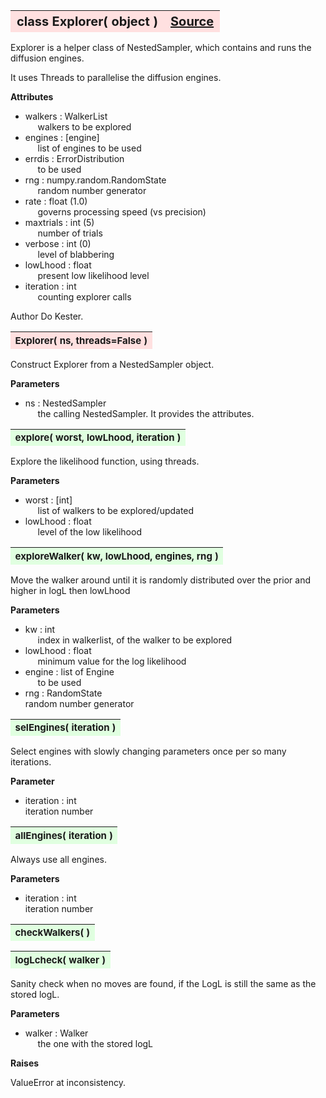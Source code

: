 ---
---
<br><br>

<a name="Explorer"></a>
<table><thead style="background-color:#FFE0E0; width:100%; font-size:20px"><tr><th style="text-align:left">
<strong>class Explorer(</strong> object )</th><th style="text-align:right"><a href=https://github.com/dokester/BayesicFitting/blob/master/BayesicFitting/source/Explorer.py target=_blank>Source</a></th></tr></thead></table>
<p>

Explorer is a helper class of NestedSampler, which contains and runs the
diffusion engines.

It uses Threads to parallelise the diffusion engines.

<b>Attributes</b>

* walkers  :  WalkerList<br>
&nbsp;&nbsp;&nbsp;&nbsp; walkers to be explored<br>
* engines  :  [engine]<br>
&nbsp;&nbsp;&nbsp;&nbsp; list of engines to be used<br>
* errdis  :  ErrorDistribution<br>
&nbsp;&nbsp;&nbsp;&nbsp; to be used<br>
* rng  :  numpy.random.RandomState<br>
&nbsp;&nbsp;&nbsp;&nbsp; random number generator<br>
* rate  :  float (1.0)<br>
&nbsp;&nbsp;&nbsp;&nbsp; governs processing speed (vs precision)<br>
* maxtrials  :  int (5)<br>
&nbsp;&nbsp;&nbsp;&nbsp; number of trials<br>
* verbose  :  int (0)<br>
&nbsp;&nbsp;&nbsp;&nbsp; level of blabbering<br>
* lowLhood  :  float<br>
&nbsp;&nbsp;&nbsp;&nbsp; present low likelihood level<br>
* iteration  :  int<br>
&nbsp;&nbsp;&nbsp;&nbsp; counting explorer calls<br>

Author       Do Kester.


<a name="Explorer"></a>
<table><thead style="background-color:#FFE0E0; width:100%; font-size:15px"><tr><th style="text-align:left">
<strong>Explorer(</strong> ns, threads=False )
</th></tr></thead></table>
<p>

Construct Explorer from a NestedSampler object.

<b>Parameters</b>

* ns  :  NestedSampler<br>
&nbsp;&nbsp;&nbsp;&nbsp; the calling NestedSampler. It provides the attributes.<br>


<a name="explore"></a>
<table><thead style="background-color:#E0FFE0; width:100%; font-size:15px"><tr><th style="text-align:left">
<strong>explore(</strong> worst, lowLhood, iteration )
</th></tr></thead></table>
<p>

Explore the likelihood function, using threads.

<b>Parameters</b>

* worst  :  [int]<br>
&nbsp;&nbsp;&nbsp;&nbsp; list of walkers to be explored/updated<br>
* lowLhood  :  float<br>
&nbsp;&nbsp;&nbsp;&nbsp; level of the low likelihood<br>


<a name="exploreWalker"></a>
<table><thead style="background-color:#E0FFE0; width:100%; font-size:15px"><tr><th style="text-align:left">
<strong>exploreWalker(</strong> kw, lowLhood, engines, rng )
</th></tr></thead></table>
<p>

Move the walker around until it is randomly distributed over the prior and
higher in logL then lowLhood

<b>Parameters</b>

* kw  :  int<br>
&nbsp;&nbsp;&nbsp;&nbsp; index in walkerlist, of the walker to be explored<br>
* lowLhood  :  float<br>
&nbsp;&nbsp;&nbsp;&nbsp; minimum value for the log likelihood<br>
* engine  :  list of Engine<br>
&nbsp;&nbsp;&nbsp;&nbsp; to be used<br>
* rng  :  RandomState<br>
    random number generator

<a name="selEngines"></a>
<table><thead style="background-color:#E0FFE0; width:100%; font-size:15px"><tr><th style="text-align:left">
<strong>selEngines(</strong> iteration ) 
</th></tr></thead></table>
<p>

Select engines with slowly changing parameters once per so many iterations.

<b>Parameter</b>

* iteration  :  int<br>
    iteration number

<a name="allEngines"></a>
<table><thead style="background-color:#E0FFE0; width:100%; font-size:15px"><tr><th style="text-align:left">
<strong>allEngines(</strong> iteration ) 
</th></tr></thead></table>
<p>

Always use all engines.

<b>Parameters</b>

* iteration  :  int<br>
    iteration number

<a name="checkWalkers"></a>
<table><thead style="background-color:#E0FFE0; width:100%; font-size:15px"><tr><th style="text-align:left">
<strong>checkWalkers(</strong> ) 
</th></tr></thead></table>
<p>
<a name="logLcheck"></a>
<table><thead style="background-color:#E0FFE0; width:100%; font-size:15px"><tr><th style="text-align:left">
<strong>logLcheck(</strong> walker ) 
</th></tr></thead></table>
<p>

Sanity check when no moves are found, if the LogL is still the same as the stored logL.

<b>Parameters</b>

* walker  :  Walker<br>
&nbsp;&nbsp;&nbsp;&nbsp; the one with the stored logL<br>

<b>Raises</b>

ValueError at inconsistency.


